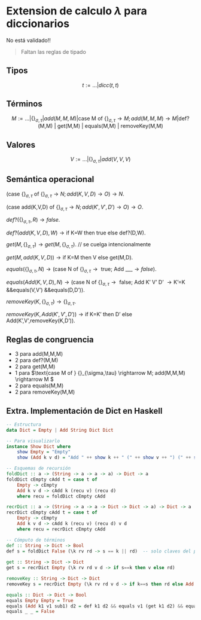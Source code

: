 
# Extension de calculo $\lambda$ para diccionarios

No está validado!!
> Faltan las reglas de tipado

## Tipos
$$t := ... | dicc(t,t)$$

## Términos
$$M := ... | \{\}_{\sigma,\tau} | add(M,M,M) | \text{case M of } \{\}_{\sigma,\tau} \rightarrow M; add(M,M,M) \rightarrow M | \text{def?(M,M) | get(M,M) | equals(M,M) | removeKey(M,M)}$$

## Valores
$$V := ... | \{\}_{\sigma,\tau} | add(V,V,V)$$


## Semántica operacional

$(\text{case } \{\}_{\sigma,\tau} \text{ of } \{\}_{\sigma,\tau} \rightarrow N; add(K,V,D) \rightarrow O) \rightarrow N$.

$(\text{case add(K,V,D) of } \{\}_{\sigma,\tau} \rightarrow N; add(K',V',D') \rightarrow O) \rightarrow O$.

$def?(\{\}_{\sigma,\tau}, R) \rightarrow false$.

$def?(add(K,V,D),W) \rightarrow \text{if K=W then true else def?(D,W)}$.

$get(M,\{\}_{\sigma,\tau}) \rightarrow get(M,\{\}_{\sigma,\tau})$. // se cuelga intencionalmente

$get(M,add(K,V,D)) \rightarrow \text{if K=M then V else get(M,D)}$.

$equals(\{\}_{\sigma,\tau},N) \rightarrow (\text{case N of } \{\}_{\sigma,\tau} \rightarrow \text{ true; Add \_ \_ \_ } \rightarrow false)$.

$equals(Add(K,V,D),N) \rightarrow (\text{case N of } \{\}_{\sigma,\tau} \rightarrow \text{ false; Add K' V' D' } \rightarrow \text{K'=K \&\& equals(V,V') \&\& equals(D,D')})$.

$removeKey(K, \{\}_{\sigma,\tau}) \rightarrow \{\}_{\sigma,\tau}$.

$removeKey(K, Add(K',V',D')) \rightarrow \text{if K=K' then D' else Add(K',V',removeKey(K,D'))}$.


## Reglas de congruencia
- 3 para $\text{add(M,M,M)}$
- 2 para $\text{def?(M,M)}$
- 2 para $\text{get(M,M)}$
- 1 para $\text{case M of } \{\}_{\sigma,\tau} \rightarrow M; add(M,M,M) \rightarrow M $
- 2 para $\text{equals(M,M)}$
- 2 para $\text{removeKey(M,M)}$

## Extra. Implementación de Dict en Haskell
~~~haskell
-- Estructura
data Dict = Empty | Add String Dict Dict

-- Para visualizarlo
instance Show Dict where
    show Empty = "Empty"
    show (Add k v d) = "Add " ++ show k ++ " (" ++ show v ++ ") (" ++ show d ++ ")"

-- Esquemas de recursión
foldDict :: a -> (String -> a -> a -> a) -> Dict -> a
foldDict cEmpty cAdd t = case t of 
    Empty -> cEmpty
    Add k v d -> cAdd k (recu v) (recu d)
    where recu = foldDict cEmpty cAdd

recrDict :: a -> (String -> a -> a -> Dict -> Dict -> a) -> Dict -> a
recrDict cEmpty cAdd t = case t of 
    Empty -> cEmpty
    Add k v d -> cAdd k (recu v) (recu d) v d
    where recu = recrDict cEmpty cAdd

-- Cómputo de términos
def :: String -> Dict -> Bool
def s = foldDict False (\k rv rd -> s == k || rd)  -- solo claves del primer nivel
 
get :: String -> Dict -> Dict
get s = recrDict Empty (\k rv rd v d -> if s==k then v else rd)

removeKey :: String -> Dict -> Dict
removeKey s = recrDict Empty (\k rv rd v d -> if k==s then rd else Add k rv rd)

equals :: Dict -> Dict -> Bool
equals Empty Empty = True
equals (Add k1 v1 sub1) d2 = def k1 d2 && equals v1 (get k1 d2) && equals sub1 (removeKey k1 d2)
equals _ _ = False
~~~
